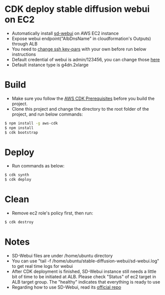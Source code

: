 # CDK deploy stable diffusion webui on EC2   

* Automatically install [sd-webui](https://github.com/AUTOMATIC1111/stable-diffusion-webui) on AWS EC2 instance  
* Expose webui endpoint("AlbDnsName" in cloudformation's Outputs) through ALB  
* You need to [change ssh key-pars](https://github.com/terrificdm/stable-diffusion-ec2/blob/main/lib/stable-diffusion-ec2-stack.ts#L47) with your own before run below instructions  
* Default credential of webui is admin/123456, you can change those [here](https://github.com/terrificdm/stable-diffusion-ec2/blob/main/lib/stable-diffusion-ec2-stack.ts#L50)  
* Default instance type is g4dn.2xlarge  

# Build  
* Make sure you follow the [AWS CDK Prerequisites](https://docs.aws.amazon.com/cdk/latest/guide/work-with.html#work-with-prerequisites) before you build the project.
* Clone this project and change the directory to the root folder of the project, and run below commands:
```bash
$ npm install -g aws-cdk
$ npm install  
$ cdk bootstrap
```

# Deploy  
* Run commands as below:
```bash
$ cdk synth
$ cdk deploy
```

# Clean  
* Remove ec2 role's policy first, then run:
```bash
$ cdk destroy
```

# Notes  
* SD-Webui files are under /home/ubuntu directory  
* You can use "tail -f /home/ubuntu/stable-diffusion-webui/sd-webui.log" to get real time logs for webui  
* After CDK deployment is finished, SD-Webui instance still needs a little bit of time to be initiated at ALB. Please check "Status" of ec2 target in ALB target group. The "healthy" indicates that everything is ready to use   
* Regarding how to use SD-Webui, read its [official repo](https://github.com/AUTOMATIC1111/stable-diffusion-webui)  
